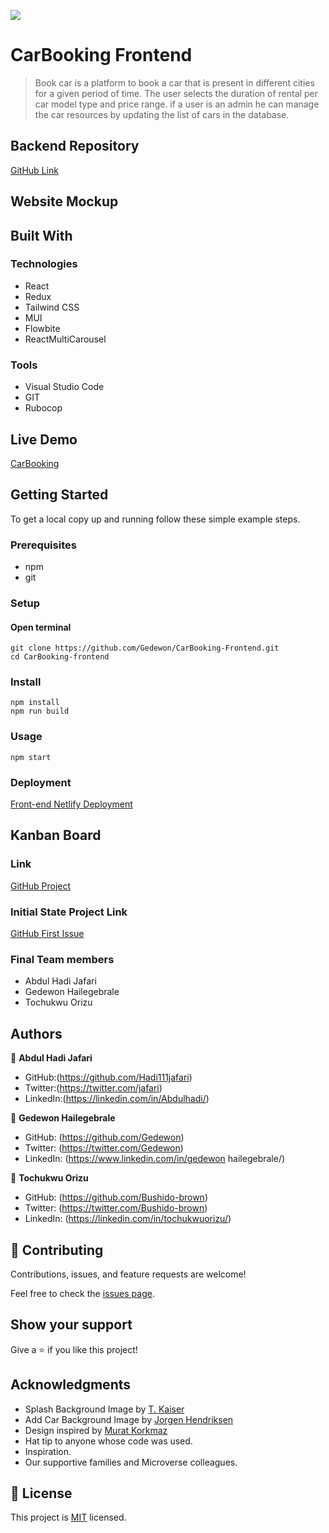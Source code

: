 ![](https://img.shields.io/badge/Microverse-blueviolet)

# CarBooking Frontend

> Book car is a platform to book a car that is present in different cities for a given period of time. The user selects the duration of rental per car model type and price range. if a user is an admin he can manage the car resources by updating the list of cars in the database.

## Backend Repository

[GitHub Link](https://github.com/Gedewon/CarBooking-Backend.git)

## Website Mockup


## Built With

### Technologies
- React
- Redux
- Tailwind CSS
- MUI
- Flowbite
- ReactMultiCarousel

### Tools
- Visual Studio Code
- GIT
- Rubocop

## Live Demo

[CarBooking](https://fbookcar.netlify.app/)


## Getting Started

To get a local copy up and running follow these simple example steps.

### Prerequisites
- npm 
- git

### Setup

#### Open terminal

    git clone https://github.com/Gedewon/CarBooking-Frontend.git
    cd CarBooking-frontend
   
### Install
    npm install 
    npm run build
### Usage
    npm start

### Deployment

[Front-end Netlify Deployment](https://fbookcar.netlify.app/) 



## Kanban Board

### Link

[GitHub Project](https://github.com/users/Gedewon/projects/3)

### Initial State Project Link

[GitHub First Issue](https://github.com/Gedewon/CarBooking-Backend/issues)

### Final Team members

- Abdul Hadi Jafari
- Gedewon Hailegebrale
- Tochukwu Orizu

## Authors

👤 **Abdul Hadi Jafari**

- GitHub:(https://github.com/Hadi111jafari)
- Twitter:(https://twitter.com/jafari)
- LinkedIn:(https://linkedin.com/in/Abdulhadi/)

👤 **Gedewon Hailegebrale**

- GitHub: (https://github.com/Gedewon)
- Twitter: (https://twitter.com/Gedewon)
- LinkedIn: (https://www.linkedin.com/in/gedewon hailegebrale/)

👤 **Tochukwu Orizu**

- GitHub: (https://github.com/Bushido-brown)
- Twitter: (https://twitter.com/Bushido-brown)
- LinkedIn: (https://linkedin.com/in/tochukwuorizu/)


## 🤝 Contributing

Contributions, issues, and feature requests are welcome!

Feel free to check the [issues page](../../issues/).

## Show your support

Give a ⭐️ if you like this project!

## Acknowledgments

- Splash Background Image by [T. Kaiser](https://unsplash.com/@tkaiser)
- Add Car Background Image by [Jorgen Hendriksen](https://unsplash.com/@jor9en)
- Design inspired by [Murat Korkmaz](https://www.behance.net/muratk) 
- Hat tip to anyone whose code was used.
- Inspiration.
- Our supportive families and Microverse colleagues.

## 📝 License

This project is [MIT](./LICENSE) licensed.
